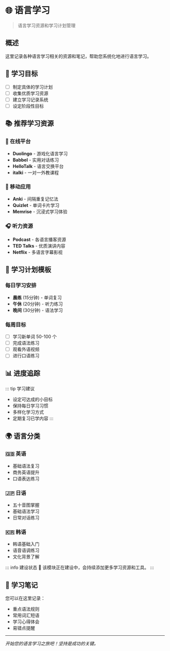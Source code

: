 # 🌐 语言学习

> 语言学习资源和学习计划管理

## 概述

这里记录各种语言学习相关的资源和笔记，帮助您系统化地进行语言学习。

## 🎯 学习目标

- [ ] 制定具体的学习计划
- [ ] 收集优质学习资源
- [ ] 建立学习记录系统
- [ ] 设定阶段性目标

## 📚 推荐学习资源

### 📖 在线平台
- **Duolingo** - 游戏化语言学习
- **Babbel** - 实用对话练习
- **HelloTalk** - 语言交换平台
- **italki** - 一对一外教课程

### 📱 移动应用
- **Anki** - 间隔重复记忆法
- **Quizlet** - 单词卡片学习
- **Memrise** - 沉浸式学习体验

### 🎧 听力资源
- **Podcast** - 各语言播客资源
- **TED Talks** - 优质演讲内容
- **Netflix** - 多语言字幕影视

## 📅 学习计划模板

### 每日学习安排
- **晨练** (15分钟) - 单词复习
- **午休** (20分钟) - 听力练习  
- **晚间** (30分钟) - 语法学习

### 每周目标
- [ ] 学习新单词 50-100 个
- [ ] 完成语法练习
- [ ] 观看外语视频
- [ ] 进行口语练习

## 📊 进度追踪

::: tip 学习建议
- 设定可达成的小目标
- 保持每日学习习惯
- 多样化学习方式
- 定期复习已学内容
:::

## 🌍 语言分类

### 🇬🇧 英语
- 基础语法复习
- 商务英语提升
- 口语表达练习

### 🇯🇵 日语
- 五十音图掌握
- 基础语法学习
- 日常对话练习

### 🇰🇷 韩语
- 韩语基础入门
- 语音语调练习
- 文化背景了解

::: info 建设状态
🚧 该模块正在建设中，会持续添加更多学习资源和工具。
:::

## 📝 学习笔记

您可以在这里记录：
- 重点语法规则
- 常用词汇短语
- 学习心得体会
- 易错点提醒

---

*开始您的语言学习之旅吧！坚持是成功的关键。*